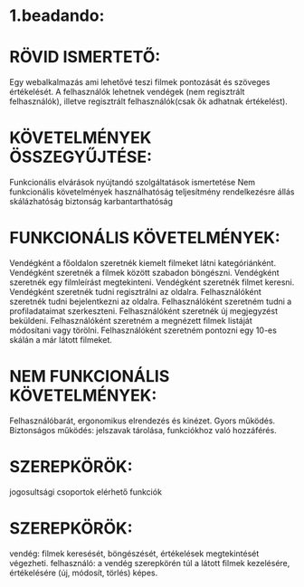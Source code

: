 # 1.beadando:

# RÖVID ISMERTETŐ:
  Egy webalkalmazás ami lehetővé teszi filmek pontozását és szöveges értékelését.
  A felhasználók lehetnek vendégek (nem regisztrált felhasználók), illetve regisztrált felhasználók(csak ők adhatnak értékelést).

# KÖVETELMÉNYEK ÖSSZEGYŰJTÉSE:
  Funkcionális elvárások
  nyújtandó szolgáltatások ismertetése
  Nem funkcionális követelmények
  használhatóság
  teljesítmény
  rendelkezésre állás
  skálázhatóság
  biztonság
  karbantarthatóság
  
# FUNKCIONÁLIS KÖVETELMÉNYEK:
  Vendégként a főoldalon szeretnék kiemelt filmeket látni kategóriánként.
  Vendégként szeretnék a filmek között szabadon böngészni.
  Vendégként szeretnék egy filmleírást megtekinteni.
  Vendégként szeretnék filmet keresni.
  Vendégként szeretnék tudni regisztrálni az oldalra.
  Felhasználóként szeretnék tudni bejelentkezni az oldalra.
  Felhasználóként szeretném tudni a profiladataimat szerkeszteni.
  Felhasználóként szeretnék új megjegyzést beküldeni.
  Felhasználóként szeretném a megnézett filmek listáját módosítani vagy törölni.
  Felhasználóként szeretném pontozni egy 10-es skálán a már látott filmeket.
  
# NEM FUNKCIONÁLIS KÖVETELMÉNYEK:
  Felhasználóbarát, ergonomikus elrendezés és kinézet.
  Gyors működés.
  Biztonságos működés: jelszavak tárolása, funkciókhoz való hozzáférés.
  
# SZEREPKÖRÖK:
  jogosultsági csoportok
  elérhető funkciók
  
# SZEREPKÖRÖK:
  vendég: filmek keresését, böngészését, értékelések megtekintését végezheti.
  felhasználó: a vendég szerepkörén túl a látott filmek kezelésére, értékelésére (új, módosít, törlés) képes.
  
  
